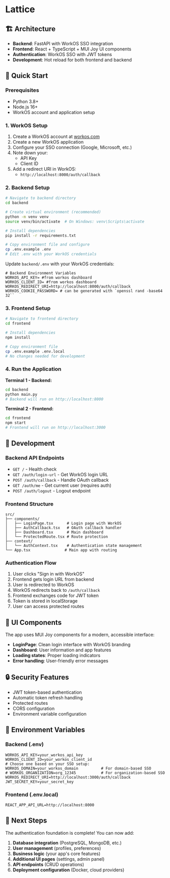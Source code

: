 # Lattice

## 🏗️ Architecture

- **Backend**: FastAPI with WorkOS SSO integration
- **Frontend**: React + TypeScript + MUI Joy UI components
- **Authentication**: WorkOS SSO with JWT tokens
- **Development**: Hot reload for both frontend and backend

## 🚀 Quick Start

### Prerequisites

- Python 3.8+
- Node.js 16+
- WorkOS account and application setup

### 1. WorkOS Setup

1. Create a WorkOS account at [workos.com](https://workos.com)
2. Create a new WorkOS application
3. Configure your SSO connection (Google, Microsoft, etc.)
4. Note down your:
   - API Key
   - Client ID
5. Add a redirect URI in WorkOS:
   - `http://localhost:8000/auth/callback`

### 2. Backend Setup

```bash
# Navigate to backend directory
cd backend

# Create virtual environment (recommended)
python -m venv venv
source venv/bin/activate  # On Windows: venv\Scripts\activate

# Install dependencies
pip install -r requirements.txt

# Copy environment file and configure
cp .env.example .env
# Edit .env with your WorkOS credentials
```

Update `backend/.env` with your WorkOS credentials:

```env
# Backend Environment Variables
WORKOS_API_KEY= #from workos dashboard
WORKOS_CLIENT_ID= #from workos dashboard
WORKOS_REDIRECT_URI=http://localhost:8000/auth/callback
WORKOS_COOKIE_PASSWORD= # can be generated with `openssl rand -base64 32``
```

### 3. Frontend Setup

```bash
# Navigate to frontend directory
cd frontend

# Install dependencies
npm install

# Copy environment file
cp .env.example .env.local
# No changes needed for development
```

### 4. Run the Application

**Terminal 1 - Backend:**
```bash
cd backend
python main.py
# Backend will run on http://localhost:8000
```

**Terminal 2 - Frontend:**
```bash
cd frontend
npm start
# Frontend will run on http://localhost:3000
```

## 🔧 Development

### Backend API Endpoints

- `GET /` - Health check
- `GET /auth/login-url` - Get WorkOS login URL
- `POST /auth/callback` - Handle OAuth callback
- `GET /auth/me` - Get current user (requires auth)
- `POST /auth/logout` - Logout endpoint

### Frontend Structure

```
src/
├── components/
│   ├── LoginPage.tsx      # Login page with WorkOS
│   ├── AuthCallback.tsx   # OAuth callback handler
│   ├── Dashboard.tsx      # Main dashboard
│   └── ProtectedRoute.tsx # Route protection
├── context/
│   └── AuthContext.tsx    # Authentication state management
└── App.tsx               # Main app with routing
```

### Authentication Flow

1. User clicks "Sign in with WorkOS"
2. Frontend gets login URL from backend
3. User is redirected to WorkOS
4. WorkOS redirects back to `/auth/callback`
5. Frontend exchanges code for JWT token
6. Token is stored in localStorage
7. User can access protected routes

## 🎨 UI Components

The app uses MUI Joy components for a modern, accessible interface:

- **LoginPage**: Clean login interface with WorkOS branding
- **Dashboard**: User information and app features
- **Loading states**: Proper loading indicators
- **Error handling**: User-friendly error messages

## 🔒 Security Features

- JWT token-based authentication
- Automatic token refresh handling
- Protected routes
- CORS configuration
- Environment variable configuration

## 📝 Environment Variables

### Backend (.env)
```env
WORKOS_API_KEY=your_workos_api_key
WORKOS_CLIENT_ID=your_workos_client_id
# Choose one based on your SSO setup:
WORKOS_DOMAIN=your_workos_domain          # For domain-based SSO
# WORKOS_ORGANIZATION=org_12345           # For organization-based SSO
WORKOS_REDIRECT_URI=http://localhost:3000/auth/callback
JWT_SECRET_KEY=your_secret_key
```

### Frontend (.env.local)
```env
REACT_APP_API_URL=http://localhost:8000
```

## 🚧 Next Steps

The authentication foundation is complete! You can now add:

1. **Database integration** (PostgreSQL, MongoDB, etc.)
2. **User management** (profiles, preferences)
3. **Business logic** (your app's core features)
4. **Additional UI pages** (settings, admin panel)
5. **API endpoints** (CRUD operations)
6. **Deployment configuration** (Docker, cloud providers)
